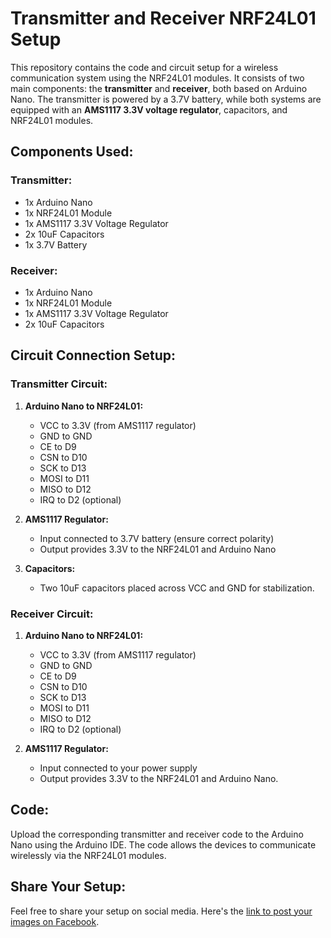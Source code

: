# Transmitter and Receiver NRF24L01 Setup

This repository contains the code and circuit setup for a wireless communication system using the NRF24L01 modules. It consists of two main components: the **transmitter** and **receiver**, both based on Arduino Nano. The transmitter is powered by a 3.7V battery, while both systems are equipped with an **AMS1117 3.3V voltage regulator**, capacitors, and NRF24L01 modules.

## Components Used:

### Transmitter:
- 1x Arduino Nano
- 1x NRF24L01 Module
- 1x AMS1117 3.3V Voltage Regulator
- 2x 10uF Capacitors
- 1x 3.7V Battery

### Receiver:
- 1x Arduino Nano
- 1x NRF24L01 Module
- 1x AMS1117 3.3V Voltage Regulator
- 2x 10uF Capacitors

## Circuit Connection Setup:

### **Transmitter Circuit:**
1. **Arduino Nano to NRF24L01:**
   - VCC to 3.3V (from AMS1117 regulator)
   - GND to GND
   - CE to D9
   - CSN to D10
   - SCK to D13
   - MOSI to D11
   - MISO to D12
   - IRQ to D2 (optional)
   
2. **AMS1117 Regulator:**
   - Input connected to 3.7V battery (ensure correct polarity)
   - Output provides 3.3V to the NRF24L01 and Arduino Nano
   
3. **Capacitors:**
   - Two 10uF capacitors placed across VCC and GND for stabilization.

### **Receiver Circuit:**
1. **Arduino Nano to NRF24L01:**
   - VCC to 3.3V (from AMS1117 regulator)
   - GND to GND
   - CE to D9
   - CSN to D10
   - SCK to D13
   - MOSI to D11
   - MISO to D12
   - IRQ to D2 (optional)

2. **AMS1117 Regulator:**
   - Input connected to your power supply
   - Output provides 3.3V to the NRF24L01 and Arduino Nano.

## Code:
Upload the corresponding transmitter and receiver code to the Arduino Nano using the Arduino IDE. The code allows the devices to communicate wirelessly via the NRF24L01 modules.

## Share Your Setup:
Feel free to share your setup on social media. Here's the [link to post your images on Facebook](https://www.facebook.com/share/p/19xkkejhZH/).
